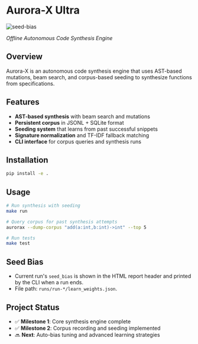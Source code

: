 # Aurora-X Ultra

![seed-bias](https://img.shields.io/badge/seed__bias-dynamic-%23007acc?label=seed_bias&style=flat)

_Offline Autonomous Code Synthesis Engine_

## Overview
Aurora-X is an autonomous code synthesis engine that uses AST-based mutations, beam search, and corpus-based seeding to synthesize functions from specifications.

## Features
- **AST-based synthesis** with beam search and mutations
- **Persistent corpus** in JSONL + SQLite format
- **Seeding system** that learns from past successful snippets
- **Signature normalization** and TF-IDF fallback matching
- **CLI interface** for corpus queries and synthesis runs

## Installation
```bash
pip install -e .
```

## Usage
```bash
# Run synthesis with seeding
make run

# Query corpus for past synthesis attempts
aurorax --dump-corpus "add(a:int,b:int)->int" --top 5

# Run tests
make test
```

## Seed Bias
- Current run's `seed_bias` is shown in the HTML report header and printed by the CLI when a run ends.
- File path: `runs/run-*/learn_weights.json`.

## Project Status
- ✅ **Milestone 1**: Core synthesis engine complete
- ✅ **Milestone 2**: Corpus recording and seeding implemented
- 🔜 **Next**: Auto-bias tuning and advanced learning strategies
